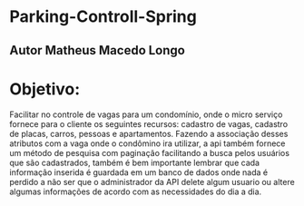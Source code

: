 # Parking-Controll-Spring
## Autor Matheus Macedo Longo

# Objetivo:

Facilitar no controle de vagas para um condomínio, onde o micro serviço fornece para o cliente os seguintes recursos: cadastro de vagas, cadastro de placas, carros, pessoas e apartamentos. Fazendo a associação desses atributos com a vaga onde o condômino ira utilizar, a api também fornece um método de pesquisa com paginação facilitando a busca pelos usuários que são cadastrados, também é bem importante lembrar que cada informação inserida é guardada em um banco de dados onde nada é perdido a não ser que o administrador da API delete algum usuario ou altere algumas informações de acordo com as necessidades do dia a dia.



